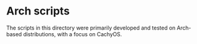 # Arch scripts
The scripts in this directory were primarily developed and tested on Arch-based distributions, with a focus on CachyOS.
